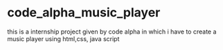 # code_alpha_music_player
this is a internship project given by code alpha in which i have to create a music player  using html,css, java script 
